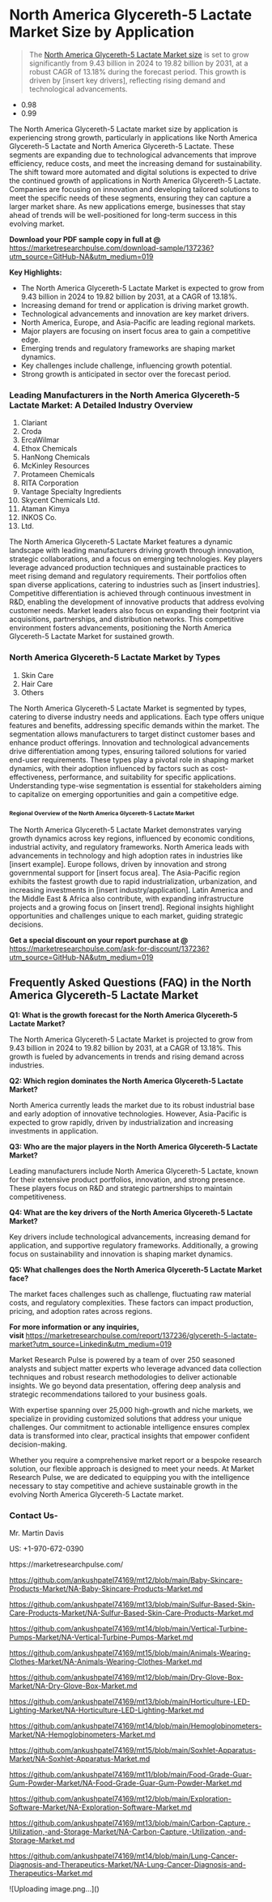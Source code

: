<h1>North America Glycereth-5 Lactate Market&nbsp;Size by Application</h1><blockquote><p>The <a href="https://marketresearchpulse.com/download-sample/137236?utm_source=GitHub-NA&amp;utm_medium=019">North America Glycereth-5 Lactate Market size</a> is set to grow significantly from 9.43 billion in 2024 to 19.82 billion by 2031, at a robust CAGR of 13.18% during the forecast period. This growth is driven by [insert key drivers], reflecting rising demand and technological advancements.</p></blockquote><ul><li>0.98<li> 0.99</li></ul><p>The North America Glycereth-5 Lactate market size by application is experiencing strong growth, particularly in applications like North America Glycereth-5 Lactate and North America Glycereth-5 Lactate. These segments are expanding due to technological advancements that improve efficiency, reduce costs, and meet the increasing demand for sustainability. The shift toward more automated and digital solutions is expected to drive the continued growth of applications in North America Glycereth-5 Lactate. Companies are focusing on innovation and developing tailored solutions to meet the specific needs of these segments, ensuring they can capture a larger market share. As new applications emerge, businesses that stay ahead of trends will be well-positioned for long-term success in this evolving market.</p><p><strong>Download your PDF sample copy in full at @ </strong><a href="https://marketresearchpulse.com/download-sample/137236?utm_source=GitHub-NA&amp;utm_medium=019">https://marketresearchpulse.com/download-sample/137236?utm_source=GitHub-NA&amp;utm_medium=019</a></p><p><strong>Key Highlights: </strong></p><ul><li>The North America Glycereth-5 Lactate Market is expected to grow from 9.43 billion in 2024 to 19.82 billion by 2031, at a CAGR of 13.18%.</li><li>Increasing demand for trend or application is driving market growth.</li><li>Technological advancements and innovation are key market drivers.</li><li>North America, Europe, and Asia-Pacific are leading regional markets.</li><li>Major players are focusing on insert focus area to gain a competitive edge.</li><li>Emerging trends and regulatory frameworks are shaping market dynamics.</li><li>Key challenges include challenge, influencing growth potential.</li><li>Strong growth is anticipated in sector over the forecast period.</li></ul><h3>Leading Manufacturers in the North America Glycereth-5 Lactate Market: A Detailed Industry Overview</h3><ol><li>Clariant</li><li>Croda</li><li>ErcaWilmar</li><li>Ethox Chemicals</li><li>HanNong Chemicals</li><li>McKinley Resources</li><li>Protameen Chemicals</li><li>RITA Corporation</li><li>Vantage Specialty Ingredients</li><li>Skycent Chemicals Ltd.</li><li>Ataman Kimya</li><li>INKOS Co.</li><li>Ltd.</li></ol><div class="flex max-w-full flex-col flex-grow"><div class="min-h-8 text-message flex w-full flex-col items-end gap-2 whitespace-normal break-words [.text-message+&amp;]:mt-5" dir="auto" data-message-author-role="assistant" data-message-id="fd8432e4-4910-450d-b182-61b7bfb0a01f" data-message-model-slug="gpt-4o"><div class="flex w-full flex-col gap-1 empty:hidden first:pt-[3px]"><div class="markdown prose w-full break-words dark:prose-invert light"><p>The North America Glycereth-5 Lactate Market features a dynamic landscape with leading manufacturers driving growth through innovation, strategic collaborations, and a focus on emerging technologies. Key players leverage advanced production techniques and sustainable practices to meet rising demand and regulatory requirements. Their portfolios often span diverse applications, catering to industries such as [insert industries]. Competitive differentiation is achieved through continuous investment in R&amp;D, enabling the development of innovative products that address evolving customer needs. Market leaders also focus on expanding their footprint via acquisitions, partnerships, and distribution networks. This competitive environment fosters advancements, positioning the North America Glycereth-5 Lactate Market for sustained growth.</p></div></div></div></div><h3>North America Glycereth-5 Lactate Market by Types</h3><ol><li>Skin Care<li> Hair Care<li> Others</li></ol><div class="flex max-w-full flex-col flex-grow"><div class="min-h-8 text-message flex w-full flex-col items-end gap-2 whitespace-normal break-words [.text-message+&amp;]:mt-5" dir="auto" data-message-author-role="assistant" data-message-id="084470be-0bb7-4664-bddf-5156b4f41249" data-message-model-slug="gpt-4o-mini"><div class="flex w-full flex-col gap-1 empty:hidden first:pt-[3px]"><div class="markdown prose w-full break-words dark:prose-invert light"><p>The North America Glycereth-5 Lactate Market is segmented by types, catering to diverse industry needs and applications. Each type offers unique features and benefits, addressing specific demands within the market. The segmentation allows manufacturers to target distinct customer bases and enhance product offerings. Innovation and technological advancements drive differentiation among types, ensuring tailored solutions for varied end-user requirements. These types play a pivotal role in shaping market dynamics, with their adoption influenced by factors such as cost-effectiveness, performance, and suitability for specific applications. Understanding type-wise segmentation is essential for stakeholders aiming to capitalize on emerging opportunities and gain a competitive edge.</p></div></div></div></div><h3><span style="font-size: 11px;">Regional Overview of the North America Glycereth-5 Lactate Market</span></h3><div class="flex max-w-full flex-col flex-grow"><div class="min-h-8 text-message flex w-full flex-col items-end gap-2 whitespace-normal break-words [.text-message+&amp;]:mt-5" dir="auto" data-message-author-role="assistant" data-message-id="e9038762-ce64-4e30-91c9-9bd413514231" data-message-model-slug="gpt-4o-mini"><div class="flex w-full flex-col gap-1 empty:hidden first:pt-[3px]"><div class="markdown prose w-full break-words dark:prose-invert light"><p>The North America Glycereth-5 Lactate Market demonstrates varying growth dynamics across key regions, influenced by economic conditions, industrial activity, and regulatory frameworks. North America leads with advancements in technology and high adoption rates in industries like [insert example]. Europe follows, driven by innovation and strong governmental support for [insert focus area]. The Asia-Pacific region exhibits the fastest growth due to rapid industrialization, urbanization, and increasing investments in [insert industry/application]. Latin America and the Middle East &amp; Africa also contribute, with expanding infrastructure projects and a growing focus on [insert trend]. Regional insights highlight opportunities and challenges unique to each market, guiding strategic decisions.</p></div></div></div></div><p><strong>Get a special discount on your report purchase at @ </strong><a href="https://marketresearchpulse.com/ask-for-discount/137236?utm_source=GitHub-NA&amp;utm_medium=019">https://marketresearchpulse.com/ask-for-discount/137236?utm_source=GitHub-NA&amp;utm_medium=019</a></p><h2>Frequently Asked Questions (FAQ) in the North America Glycereth-5 Lactate Market</h2><p><strong>Q1: What is the growth forecast for the North America Glycereth-5 Lactate Market?</strong></p><p>The North America Glycereth-5 Lactate Market is projected to grow from 9.43 billion in 2024 to 19.82 billion by 2031, at a CAGR of 13.18%. This growth is fueled by advancements in trends and rising demand across industries.</p><p><strong>Q2: Which region dominates the North America Glycereth-5 Lactate Market?</strong></p><p>North America currently leads the market due to its robust industrial base and early adoption of innovative technologies. However, Asia-Pacific is expected to grow rapidly, driven by industrialization and increasing investments in application.</p><p><strong>Q3: Who are the major players in the North America Glycereth-5 Lactate Market?</strong></p><p>Leading manufacturers include North America Glycereth-5 Lactate, known for their extensive product portfolios, innovation, and strong presence. These players focus on R&amp;D and strategic partnerships to maintain competitiveness.</p><p><strong>Q4: What are the key drivers of the North America Glycereth-5 Lactate Market?</strong></p><p>Key drivers include technological advancements, increasing demand for application, and supportive regulatory frameworks. Additionally, a growing focus on sustainability and innovation is shaping market dynamics.</p><p><strong>Q5: What challenges does the North America Glycereth-5 Lactate Market face?</strong></p><p>The market faces challenges such as challenge, fluctuating raw material costs, and regulatory complexities. These factors can impact production, pricing, and adoption rates across regions.</p><p><strong>For more information or any inquiries, visit&nbsp;</strong><a href="https://marketresearchpulse.com/report/137236/glycereth-5-lactate-market?utm_source=Linkedin&utm_medium=019">https://marketresearchpulse.com/report/137236/glycereth-5-lactate-market?utm_source=Linkedin&utm_medium=019</a></p><p>Market Research Pulse is powered by a team of over 250 seasoned analysts and subject matter experts who leverage advanced data collection techniques and robust research methodologies to deliver actionable insights. We go beyond data presentation, offering deep analysis and strategic recommendations tailored to your business goals.</p><p>With expertise spanning over 25,000 high-growth and niche markets, we specialize in providing customized solutions that address your unique challenges. Our commitment to actionable intelligence ensures complex data is transformed into clear, practical insights that empower confident decision-making.</p><p>Whether you require a comprehensive market report or a bespoke research solution, our flexible approach is designed to meet your needs. At Market Research Pulse, we are dedicated to equipping you with the intelligence necessary to stay competitive and achieve sustainable growth in the evolving North America Glycereth-5 Lactate market.</p><h3><strong>Contact Us-</strong></h3><p>Mr. Martin Davis</p><p>US: +1-970-672-0390</p><p>https://marketresearchpulse.com/</p><p><a href="https://github.com/ankushpatel74169/mt12/blob/main/Baby-Skincare-Products-Market/NA-Baby-Skincare-Products-Market.md">https://github.com/ankushpatel74169/mt12/blob/main/Baby-Skincare-Products-Market/NA-Baby-Skincare-Products-Market.md</a></p><p><a href="https://github.com/ankushpatel74169/mt13/blob/main/Sulfur-Based-Skin-Care-Products-Market/NA-Sulfur-Based-Skin-Care-Products-Market.md">https://github.com/ankushpatel74169/mt13/blob/main/Sulfur-Based-Skin-Care-Products-Market/NA-Sulfur-Based-Skin-Care-Products-Market.md</a></p><p><a href="https://github.com/ankushpatel74169/mt14/blob/main/Vertical-Turbine-Pumps-Market/NA-Vertical-Turbine-Pumps-Market.md">https://github.com/ankushpatel74169/mt14/blob/main/Vertical-Turbine-Pumps-Market/NA-Vertical-Turbine-Pumps-Market.md</a></p><p><a href="https://github.com/ankushpatel74169/mt15/blob/main/Animals-Wearing-Clothes-Market/NA-Animals-Wearing-Clothes-Market.md">https://github.com/ankushpatel74169/mt15/blob/main/Animals-Wearing-Clothes-Market/NA-Animals-Wearing-Clothes-Market.md</a></p><p><a href="https://github.com/ankushpatel74169/mt12/blob/main/Dry-Glove-Box-Market/NA-Dry-Glove-Box-Market.md">https://github.com/ankushpatel74169/mt12/blob/main/Dry-Glove-Box-Market/NA-Dry-Glove-Box-Market.md</a></p><p><a href="https://github.com/ankushpatel74169/mt13/blob/main/Horticulture-LED-Lighting-Market/NA-Horticulture-LED-Lighting-Market.md">https://github.com/ankushpatel74169/mt13/blob/main/Horticulture-LED-Lighting-Market/NA-Horticulture-LED-Lighting-Market.md</a></p><p><a href="https://github.com/ankushpatel74169/mt14/blob/main/Hemoglobinometers-Market/NA-Hemoglobinometers-Market.md">https://github.com/ankushpatel74169/mt14/blob/main/Hemoglobinometers-Market/NA-Hemoglobinometers-Market.md</a></p><p><a href="https://github.com/ankushpatel74169/mt15/blob/main/Soxhlet-Apparatus-Market/NA-Soxhlet-Apparatus-Market.md">https://github.com/ankushpatel74169/mt15/blob/main/Soxhlet-Apparatus-Market/NA-Soxhlet-Apparatus-Market.md</a></p><p><a href="https://github.com/ankushpatel74169/mt11/blob/main/Food-Grade-Guar-Gum-Powder-Market/NA-Food-Grade-Guar-Gum-Powder-Market.md">https://github.com/ankushpatel74169/mt11/blob/main/Food-Grade-Guar-Gum-Powder-Market/NA-Food-Grade-Guar-Gum-Powder-Market.md</a></p><p><a href="https://github.com/ankushpatel74169/mt12/blob/main/Exploration-Software-Market/NA-Exploration-Software-Market.md">https://github.com/ankushpatel74169/mt12/blob/main/Exploration-Software-Market/NA-Exploration-Software-Market.md</a></p><p><a href="https://github.com/ankushpatel74169/mt13/blob/main/Carbon-Capture,-Utilization,-and-Storage-Market/NA-Carbon-Capture,-Utilization,-and-Storage-Market.md">https://github.com/ankushpatel74169/mt13/blob/main/Carbon-Capture,-Utilization,-and-Storage-Market/NA-Carbon-Capture,-Utilization,-and-Storage-Market.md</a></p><p><a href="https://github.com/ankushpatel74169/mt14/blob/main/Lung-Cancer-Diagnosis-and-Therapeutics-Market/NA-Lung-Cancer-Diagnosis-and-Therapeutics-Market.md">https://github.com/ankushpatel74169/mt14/blob/main/Lung-Cancer-Diagnosis-and-Therapeutics-Market/NA-Lung-Cancer-Diagnosis-and-Therapeutics-Market.md</a></p>
![Uploading image.png…]()

